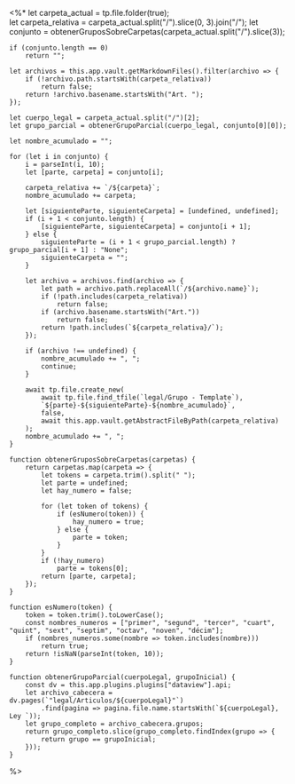 <%*
	let carpeta_actual = tp.file.folder(true);	
	let carpeta_relativa = carpeta_actual.split("/").slice(0, 3).join("/");
	let conjunto = obtenerGruposSobreCarpetas(carpeta_actual.split("/").slice(3));

	if (conjunto.length == 0)
		return "";

	let archivos = this.app.vault.getMarkdownFiles().filter(archivo => {
		if (!archivo.path.startsWith(carpeta_relativa))
			return false;
		return !archivo.basename.startsWith("Art. ");
	});

	let cuerpo_legal = carpeta_actual.split("/")[2];
	let grupo_parcial = obtenerGrupoParcial(cuerpo_legal, conjunto[0][0]);

	let nombre_acumulado = "";

	for (let i in conjunto) {
		i = parseInt(i, 10);
		let [parte, carpeta] = conjunto[i];
		
		carpeta_relativa += `/${carpeta}`;
		nombre_acumulado += carpeta;

		let [siguienteParte, siguienteCarpeta] = [undefined, undefined];
		if (i + 1 < conjunto.length) {
			[siguienteParte, siguienteCarpeta] = conjunto[i + 1];
		} else {
			siguienteParte = (i + 1 < grupo_parcial.length) ? grupo_parcial[i + 1] : "None";
			siguienteCarpeta = "";
		}

		let archivo = archivos.find(archivo => {
			let path = archivo.path.replaceAll(`/${archivo.name}`);
			if (!path.includes(carpeta_relativa))
				return false;
			if (archivo.basename.startsWith("Art."))
				return false;
			return !path.includes(`${carpeta_relativa}/`);
		});

		if (archivo !== undefined) {
			nombre_acumulado += ", ";
			continue;
		}

		await tp.file.create_new(
			await tp.file.find_tfile(`legal/Grupo - Template`), 
			`${parte}-${siguienteParte}-${nombre_acumulado}`, 
			false, 
			await this.app.vault.getAbstractFileByPath(carpeta_relativa)
		);
		nombre_acumulado += ", ";
	}

	function obtenerGruposSobreCarpetas(carpetas) {
		return carpetas.map(carpeta => {
			let tokens = carpeta.trim().split(" ");
			let parte = undefined;
			let hay_numero = false;
			
			for (let token of tokens) {
				if (esNumero(token)) {
					hay_numero = true;
				} else {
					parte = token;
				}
			}
			if (!hay_numero)
				parte = tokens[0];
			return [parte, carpeta];
		});
	}

	function esNumero(token) {
		token = token.trim().toLowerCase();
		const nombres_numeros = ["primer", "segund", "tercer", "cuart", "quint", "sext", "septim", "octav", "noven", "décim"];
		if (nombres_numeros.some(nombre => token.includes(nombre))) 
			return true;
		return !isNaN(parseInt(token, 10));
	}

	function obtenerGrupoParcial(cuerpoLegal, grupoInicial) {
		const dv = this.app.plugins.plugins["dataview"].api;
		let archivo_cabecera = dv.pages(`"legal/Articulos/${cuerpoLegal}"`)
			.find(pagina => pagina.file.name.startsWith(`${cuerpoLegal}, Ley `));
		let grupo_completo = archivo_cabecera.grupos;
		return grupo_completo.slice(grupo_completo.findIndex(grupo => {
			return grupo == grupoInicial;
		}));
	}
%>